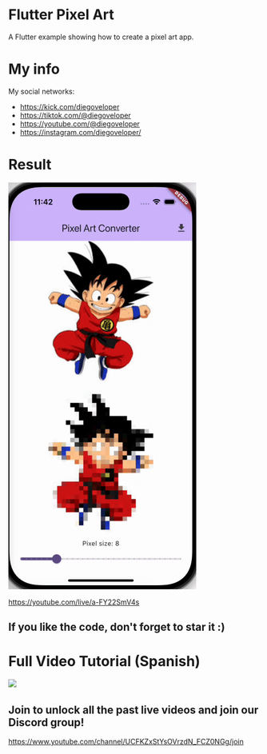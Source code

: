 # Flutter Pixel Art

A Flutter example showing how to create a pixel art app.

# My info

My social networks:

- https://kick.com/diegoveloper
- https://tiktok.com/@diegoveloper
- https://youtube.com/@diegoveloper
- https://instagram.com/diegoveloper/

# Result

![Demo](media/sample_demo.gif)

https://youtube.com/live/a-FY22SmV4s

## If you like the code, don't forget to star it :)

# Full Video Tutorial (Spanish)

[![](http://img.youtube.com/vi/eLjB43PaIw0/0.jpg)](https://www.youtube.com/watch?v=eLjB43PaIw0 )

## Join to unlock all the past live videos and join our Discord group!

https://www.youtube.com/channel/UCFKZxStYsOVrzdN_FCZ0NGg/join
